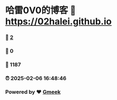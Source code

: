 # 哈雷0V0的博客 :link: https://02halei.github.io 
### :page_facing_up: [2](https://02halei.github.io/tag.html) 
### :speech_balloon: 0 
### :hibiscus: 1187 
### :alarm_clock: 2025-02-06 16:48:46 
### Powered by :heart: [Gmeek](https://github.com/Meekdai/Gmeek)
